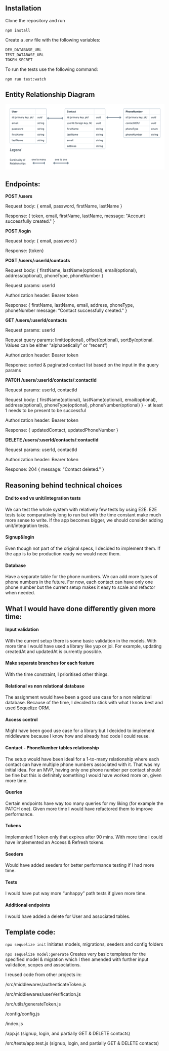 ## Installation

Clone the repository and run

```
npm install
```

Create a .env file with the following variables:

```
DEV_DATABASE_URL
TEST_DATABASE_URL
TOKEN_SECRET
```

To run the tests use the following command:

```
npm run test:watch
```

## Entity Relationship Diagram

![ERD](./src/images/relationships.png)

## Endpoints:

**POST /users**

Request body: { email, password, firstName, lastName }

Response: { token, email, firstName, lastName, message: "Account successfully created." }

**POST /login**

Request body: { email, password }

Response: {token}

**POST /users/:userId/contacts**

Request body: { firstName, lastName(optional), email(optional), address(optional), phoneType, phoneNumber }

Request params: userId

Authorization header: Bearer token

Response: { firstName, lastName, email, address, phoneType, phoneNumber message: “Contact successfully created." }

**GET /users/:userId/contacts**

Request params: userId

Request query params: limit(optional), offset(optional), sortBy(optional. Values can be either “alphabetically” or “recent”)

Authorization header: Bearer token

Response: sorted & paginated contact list based on the input in the query params

**PATCH /users/:userId/contacts/:contactId**

Request params: userId, contactId

Request body: { firstName(optional), lastName(optional), email(optional), address(optional), phoneType(optional), phoneNumber(optional) } - at least 1 needs to be present to be successful

Authorization header: Bearer token

Response: { updatedContact, updatedPhoneNumber }

**DELETE /users/:userId/contacts/:contactId**

Request params: userId, contactId

Authorization header: Bearer token

Response: 204 { message: "Contact deleted." }

## Reasoning behind technical choices

#### **End to end vs unit/integration tests**

We can test the whole system with relatively few tests by using E2E. E2E tests take comparatively long to run but with the time constant make much more sense to write. If the app becomes bigger, we should consider adding unit/integration tests.

#### **Signup&login**

Even though not part of the original specs, I decided to implement them. If the app is to be production ready we would need them.

#### **Database**

Have a separate table for the phone numbers. We can add more types of phone numbers in the future. For now, each contact can have only one phone number but the current setup makes it easy to scale and refactor when needed.

## What I would have done differently given more time:

#### **Input validation**

With the current setup there is some basic validation in the models. With more time I would have used a library like yup or joi. For example, updating createdAt and updatedAt is currently possible.

#### **Make separate branches for each feature**

With the time constraint, I prioritised other things.

#### **Relational vs non relational database**

The assignment would have been a good use case for a non relational database. Because of the time, I decided to stick with what I know best and used Sequelize ORM.

#### **Access control**

Might have been good use case for a library but I decided to implement middleware because I know how and already had code I could reuse.

#### **Contact - PhoneNumber tables relationship**

The setup would have been ideal for a 1-to-many relationship where each contact can have multiple phone numbers associated with it. That was my initial idea. For an MVP, having only one phone number per contact should be fine but this is definitely something I would have worked more on, given more time.

#### **Queries**

Certain endpoints have way too many queries for my liking (for example the PATCH one). Given more time I would have refactored them to improve performance.

#### **Tokens**

Implemented 1 token only that expires after 90 mins. With more time I could have implemented an Access & Refresh tokens.

#### **Seeders**

Would have added seeders for better performance testing if I had more time.

#### **Tests**

I would have put way more “unhappy” path tests if given more time.

#### **Additional endpoints**

I would have added a delete for User and associated tables.

## Template code:

`npx sequelize init` Initiates models, migrations, seeders and config folders

`npx sequelize model:generate`
Creates very basic templates for the specified model & migration which I then amended with further input validation, scopes and associations.

I reused code from other projects in:

/src/middlewares/authenticateToken.js

/src/middlewares/userVerification.js

/src/utils/generateToken.js

/config/config.js

/index.js

/app.js (signup, login, and partially GET & DELETE contacts)

/src/tests/app.test.js (signup, login, and partially GET & DELETE contacts)

